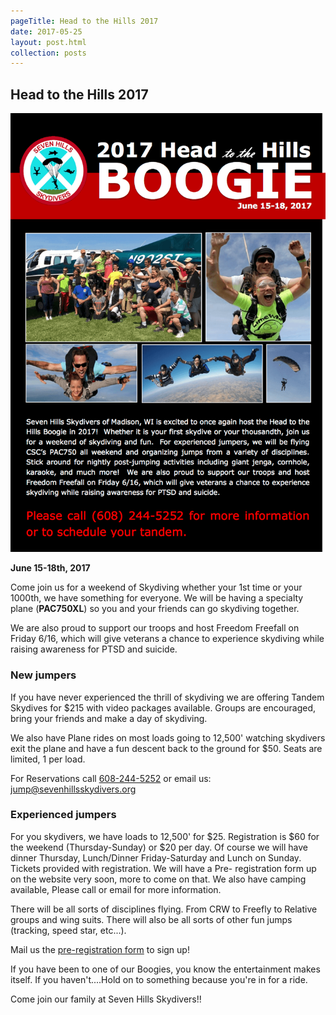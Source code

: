 ```yaml
---
pageTitle: Head to the Hills 2017
date: 2017-05-25
layout: post.html
collection: posts
---
```


## Head to the Hills 2017

<img src="../../img/head-to-the-hills-2017.png" alt="Flyer" class="full-width">

**June 15-18th, 2017**

Come join us for a weekend of Skydiving whether your 1st time or your 1000th, we have something for everyone. We will be having a specialty plane (**PAC750XL**) so you and your friends can go skydiving together.

We are also proud to support our troops and host Freedom Freefall on Friday 6/16, which will give veterans a chance to experience skydiving while raising awareness for PTSD and suicide.

### New jumpers

If you have never experienced the thrill of skydiving we are offering Tandem Skydives for $215 with video packages available. Groups are encouraged, bring your friends and make a day of skydiving.

We also have Plane rides on most loads going to 12,500' watching skydivers exit the plane and have a fun descent back to the ground for $50. Seats are limited, 1 per load.

For Reservations call <a href="tel:6082445252">608-244-5252</a> or email us: jump@sevenhillsskydivers.org

### Experienced jumpers

For you skydivers, we have loads to 12,500' for $25. Registration is $60 for the weekend (Thursday-Sunday) or $20 per day. Of course we will have dinner Thursday, Lunch/Dinner Friday-Saturday and Lunch on Sunday. Tickets provided with registration. We will have a Pre-
registration form up on the website very soon, more to come on that. We also have camping available, Please call or email for more information.

There will be all sorts of disciplines flying. From CRW to Freefly to Relative groups and wing suits. There will also be all sorts of other fun jumps (tracking, speed star, etc...).

Mail us the [pre-registration form](https://drive.google.com/open?id=0B_TxW7YtyOtId3c3OHFVZUZpNTQ) to sign up!

If you have been to one of our Boogies, you know the entertainment makes itself. If you haven't....Hold on to something because you're in for a ride.

Come join our family at Seven Hills Skydivers!!